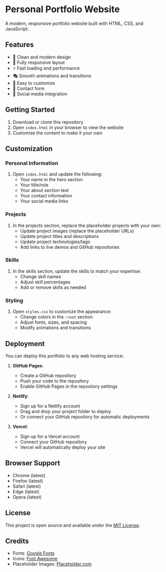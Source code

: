 # Personal Portfolio Website

A modern, responsive portfolio website built with HTML, CSS, and JavaScript.

## Features

- 🎨 Clean and modern design
- 📱 Fully responsive layout
- ⚡ Fast loading and performance
- 🎭 Smooth animations and transitions
- 📝 Easy to customize
- 📧 Contact form
- 🔗 Social media integration

## Getting Started

1. Download or clone this repository
2. Open `index.html` in your browser to view the website
3. Customize the content to make it your own

## Customization

### Personal Information

1. Open `index.html` and update the following:
   - Your name in the hero section
   - Your title/role
   - Your about section text
   - Your contact information
   - Your social media links

### Projects

1. In the projects section, replace the placeholder projects with your own:
   - Update project images (replace the placeholder URLs)
   - Update project titles and descriptions
   - Update project technologies/tags
   - Add links to live demos and GitHub repositories

### Skills

1. In the skills section, update the skills to match your expertise:
   - Change skill names
   - Adjust skill percentages
   - Add or remove skills as needed

### Styling

1. Open `styles.css` to customize the appearance:
   - Change colors in the `:root` section
   - Adjust fonts, sizes, and spacing
   - Modify animations and transitions

## Deployment

You can deploy this portfolio to any web hosting service:

1. **GitHub Pages**:
   - Create a GitHub repository
   - Push your code to the repository
   - Enable GitHub Pages in the repository settings

2. **Netlify**:
   - Sign up for a Netlify account
   - Drag and drop your project folder to deploy
   - Or connect your GitHub repository for automatic deployments

3. **Vercel**:
   - Sign up for a Vercel account
   - Connect your GitHub repository
   - Vercel will automatically deploy your site

## Browser Support

- Chrome (latest)
- Firefox (latest)
- Safari (latest)
- Edge (latest)
- Opera (latest)

## License

This project is open source and available under the [MIT License](LICENSE).

## Credits

- Fonts: [Google Fonts](https://fonts.google.com/)
- Icons: [Font Awesome](https://fontawesome.com/)
- Placeholder Images: [Placeholder.com](https://placeholder.com/) 